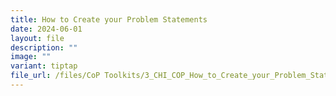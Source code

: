 ```yaml
---
title: How to Create your Problem Statements
date: 2024-06-01
layout: file
description: ""
image: ""
variant: tiptap
file_url: /files/CoP Toolkits/3_CHI_COP_How_to_Create_your_Problem_Statements.pdf
---
```

